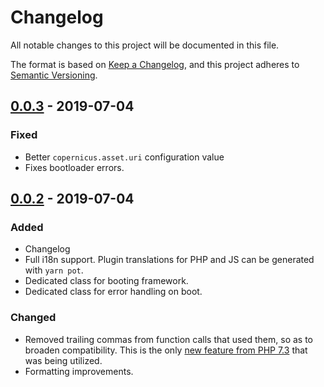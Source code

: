 # Changelog

All notable changes to this project will be documented in this file.

The format is based on [Keep a Changelog](https://keepachangelog.com/en/1.0.0/),
and this project adheres to [Semantic Versioning](https://semver.org/spec/v2.0.0.html).

## [0.0.3] - 2019-07-04

### Fixed

- Better `copernicus.asset.uri` configuration value
- Fixes bootloader errors.

## [0.0.2] - 2019-07-04

### Added

- Changelog
- Full i18n support. Plugin translations for PHP and JS can be generated with `yarn pot`.
- Dedicated class for booting framework.
- Dedicated class for error handling on boot.

### Changed

- Removed trailing commas from function calls that used them, so as to broaden compatibility.
  This is the only [new feature from PHP 7.3](https://wiki.php.net/rfc/trailing-comma-function-calls) that was being utilized.
- Formatting improvements.

[0.0.3]: https://github.com/pixelcollective/copernicus/compare/v0.0.3...v0.0.2
[0.0.2]: https://github.com/pixelcollective/copernicus/compare/v0.0.2...v0.0.1

